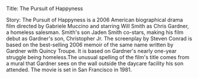 Title: The Pursuit of Happyness

Story: The Pursuit of Happyness is a 2006 American biographical drama film directed by Gabriele Muccino and starring Will Smith as Chris Gardner, a homeless salesman. Smith's son Jaden Smith co-stars, making his film debut as Gardner's son, Christopher Jr. The screenplay by Steven Conrad is based on the best-selling 2006 memoir of the same name written by Gardner with Quincy Troupe. It is based on Gardner's nearly one-year struggle being homeless.The unusual spelling of the film's title comes from a mural that Gardner sees on the wall outside the daycare facility his son attended. The movie is set in San Francisco in 1981.
